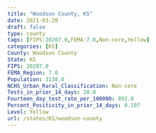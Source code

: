```yaml
---
title: "Woodson County, KS"
date: 2021-03-20
draft: false
type: county
tags: [FIPS:20207.0,FEMA:7.0,Non-core,Yellow]
categories: [KS]
County: Woodson County
State: KS
FIPS: 20207.0
FEMA_Region: 7.0
Population: 3138.0
NCHS_Urban_Rural_Classification: Non-core
Tests_in_prior_14_days: 28.0
Fourteen_day_test_rate_per_100000: 892.0
Percent_Positivity_in_prior_14_days: 0.107
Level: Yellow
url: /states/KS/woodson-county
---
```



